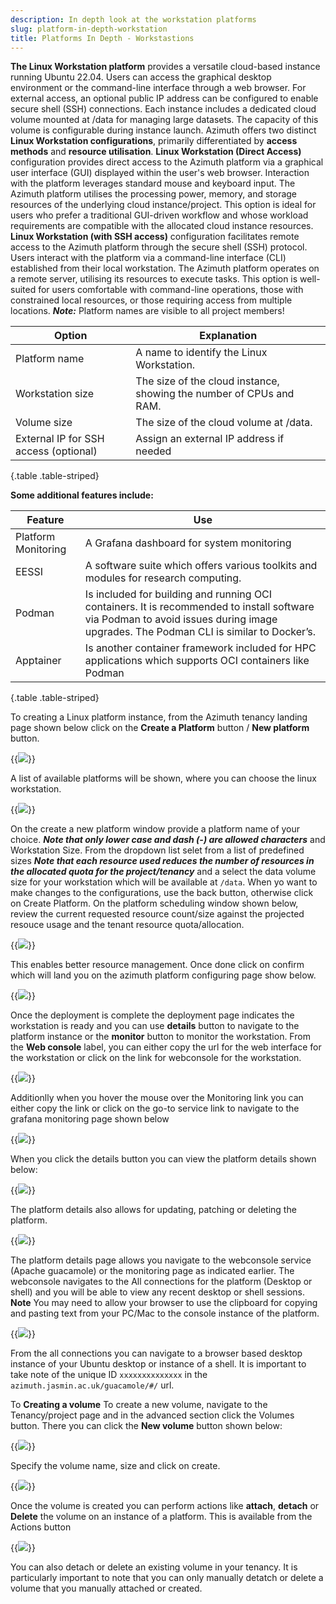 ```yaml
---
description: In depth look at the workstation platforms
slug: platform-in-depth-workstation
title: Platforms In Depth - Workstastions
---
```

**The Linux Workstation platform** provides a versatile cloud-based instance running Ubuntu 22.04. Users can access the graphical desktop environment or the command-line interface through a web browser. For external access, an optional public IP address can be configured to enable secure shell (SSH) connections. Each instance includes a dedicated cloud volume mounted at /data for managing large datasets. The capacity of this volume is configurable during instance launch.
Azimuth offers two distinct **Linux Workstation configurations**, primarily differentiated by **access methods** and **resource utilisation**.
**Linux Workstation (Direct Access)** configuration provides direct access to the Azimuth platform via a graphical user interface (GUI) displayed within the user's web browser.
Interaction with the platform leverages standard mouse and keyboard input. The Azimuth platform utilises the processing power, memory, and storage resources of the underlying cloud instance/project. This option is ideal for users who prefer a traditional GUI-driven workflow and whose workload requirements are compatible with the allocated cloud instance resources.
**Linux Workstation (with SSH access)** configuration facilitates remote access to the Azimuth platform through the secure shell (SSH) protocol. Users interact with the platform via a command-line interface (CLI) established from their local workstation. The Azimuth platform operates on a remote server, utilising its resources to execute tasks. This option is well-suited for users comfortable with command-line operations, those with constrained local resources, or those requiring access from multiple locations.
***Note:*** Platform names are visible to all project members!

**Option** | **Explanation**
---|---
Platform name | A name to identify the Linux Workstation.
Workstation size | The size of the cloud instance, showing the number of CPUs and RAM.
Volume size | The size of the cloud volume at /data.
External IP for SSH access (optional) |  Assign an external IP address if needed |
{.table .table-striped}

**Some additional features include:**

**Feature** | **Use**
---|---
Platform Monitoring | A Grafana dashboard for system monitoring
EESSI | A software suite which offers various toolkits and modules for research computing.
Podman | Is included for building and running OCI containers. It is recommended to install software via Podman to avoid issues during image upgrades. The Podman CLI is similar to Docker’s.
Apptainer | Is another container framework included for HPC applications which supports OCI containers like Podman
{.table .table-striped}

To creating a Linux platform instance, from the Azimuth tenancy landing page shown below click on the **Create a Platform** button / **New platform** button.

{{<image src="img/docs/azimuth-images/azimuth-tenancy-platform-landing-page.jpg" caption="Platform landing page" wrapper="col-5 mx-auto" wrapper="text-center">}}

A list of available platforms will be shown, where you can choose the linux workstation.

{{<image src="img/docs/azimuth-images/azimuth-available-platforms.jpg" caption="Platform List" wrapper="col-9 mx-auto" wrapper="text-center">}}

On the create a new platform window provide a platform name of your choice. ***Note that only lower case and dash (-) are allowed characters*** and Workstation Size.
From the dropdown list selet from a list of predefined sizes ***Note that each resource used reduces the number of resources in the allocated quota for the project/tenancy*** and a select
the data volume size for your workstation which will be available at `/data`. When yo want to make changes to the configurations, use the back button, otherwise click on Create Platform.
On the platform scheduling window shown below, review the current requested resource count/size against the projected resouce usage and the tenant resource quota/allocation.

{{<image src="img/docs/azimuth-images/Azimuth-platform-resource-consumption-Page.jpg" caption="Platform Scheduling" wrapper="col-8 mx-auto" wrapper="text-center">}}

This enables better resource management. Once done click on confirm which will land you on the azimuth platform configuring page show below.

{{<image src="img/docs/azimuth-images/Azimuth-configuring-page.jpg" caption="Configuring" wrapper="col-8 mx-auto" wrapper="text-center">}}

Once the deployment is complete the deployment page indicates the workstation is ready and you can use **details** button to navigate to the platform instance or the **monitor** button to monitor the workstation. From the **Web console** label, you can either copy the url for the web interface for the workstation or click on the link for webconsole for the workstation.

{{<image src="img/docs/azimuth-images/Azimuth-webconsole-url-Page.jpg" caption="Webconsole" wrapper="col-9 mx-auto" wrapper="text-center">}}

Additionlly when you hover the mouse over the Monitoring link you can either copy the link or click on the go-to service link to navigate to the grafana monitoring page shown below

{{<image src="img/docs/azimuth-images/Azimuth-monitoring-Page.jpg" caption="Monitoring" wrapper="col-9 mx-auto" wrapper="text-center">}}

When you click the details button you can view the platform details shown below:

{{<image src="img/docs/azimuth-images/Azimuth-platfor-details-Page.jpg" caption="Platform details" wrapper="col-9 mx-auto" wrapper="text-center">}}

The platform details also allows for updating, patching or deleting the platform.

{{<image src="img/docs/azimuth-images/Azimuth-update-platform-Page.jpg" caption="Update" wrapper="col-9 mx-auto" wrapper="text-center">}}

The platform details page allows you navigate to the webconsole service (Apache guacamole) or the monitoring page as indicated earlier. The webconsole navigates to the All connections for the platform (Desktop or shell) and you will be able to view any recent desktop or shell sessions. **Note** You may need to allow your browser to use the clipboard for copying and pasting text from your PC/Mac to the console instance of the platform.

{{<image src="img/docs/azimuth-images/azimuth-all-connections-page.jpg" caption="All connections" wrapper="col-9 mx-auto" wrapper="text-center">}}

From the all connections you can navigate to a browser based desktop instance of your Ubuntu desktop or instance of a shell. It is important to take note of the unique ID `xxxxxxxxxxxxxx` in the `azimuth.jasmin.ac.uk/guacamole/#/` url.

To **Creating a volume** To create a new volume, navigate to the Tenancy/project page and in the advanced section click the Volumes button.
There you can click the **New volume** button shown below:

  {{<image src="img/docs/azimuth-images/azimuth-new-volume-page.jpg" caption="New volume" wrapper="col-9 mx-auto" wrapper="text-center">}}

Specify the volume name, size and click on create.

{{<image src="img/docs/azimuth-images/azimuth-volume-name-page.jpg" caption="New volume" wrapper="col-9 mx-auto" wrapper="text-center">}}

Once the volume is created you can perform actions like **attach**, **detach** or **Delete** the volume on an instance of a platform. This is available from the Actions button
  
{{<image src="img/docs/azimuth-images/azimuth-attach-volume-page.jpg" caption="New volume" wrapper="col-9 mx-auto" wrapper="text-center">}}

You can also detach or delete an existing volume in your tenancy. It is particularly important to note that you can only manually detatch or delete a volume that you manually attached or created.